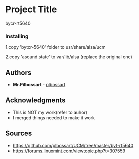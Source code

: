 # Project Title
bycr-rt5640


### Installing
1.copy 'bytcr-5640' folder to usr/share/alsa/ucm

2.copy 'asound.state' to var/lib/alsa (replace the original one)


## Authors

* **Mr.Pilbossart**  - [plbossart](https://github.com/plbossart)


## Acknowledgments

* This is NOT my work(refer to auhor)
* I merged things needed to make it work 

## Sources


* https://github.com/plbossart/UCM/tree/master/byt-rt5640
* https://forums.linuxmint.com/viewtopic.php?t=307559
